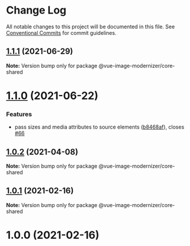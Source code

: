 # Change Log

All notable changes to this project will be documented in this file.
See [Conventional Commits](https://conventionalcommits.org) for commit guidelines.

## [1.1.1](https://github.com/Calvin-LL/vue-image-modernizer/compare/@vue-image-modernizer/core-shared@1.1.0...@vue-image-modernizer/core-shared@1.1.1) (2021-06-29)

**Note:** Version bump only for package @vue-image-modernizer/core-shared

# [1.1.0](https://github.com/Calvin-LL/vue-image-modernizer/compare/@vue-image-modernizer/core-shared@1.0.2...@vue-image-modernizer/core-shared@1.1.0) (2021-06-22)

### Features

- pass sizes and media attributes to source elements ([b8468af](https://github.com/Calvin-LL/vue-image-modernizer/commit/b8468afb3d4173546e2d2ea5419174a079682d08)), closes [#66](https://github.com/Calvin-LL/vue-image-modernizer/issues/66)

## [1.0.2](https://github.com/Calvin-LL/vue-image-modernizer/compare/@vue-image-modernizer/core-shared@1.0.1...@vue-image-modernizer/core-shared@1.0.2) (2021-04-08)

**Note:** Version bump only for package @vue-image-modernizer/core-shared

## [1.0.1](https://github.com/Calvin-LL/vue-image-modernizer/compare/@vue-image-modernizer/core-shared@1.0.0...@vue-image-modernizer/core-shared@1.0.1) (2021-02-16)

**Note:** Version bump only for package @vue-image-modernizer/core-shared

# 1.0.0 (2021-02-16)
